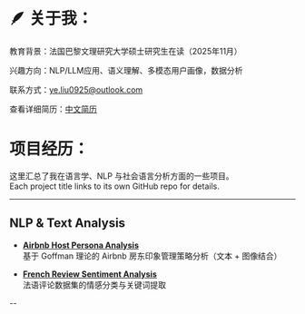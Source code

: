 # 🪶 关于我：
教育背景：法国巴黎文理研究大学硕士研究生在读（2025年11月）  

兴趣方向：NLP/LLM应用、语义理解、多模态用户画像，数据分析  

联系方式：ye.liu0925@outlook.com

查看详细简历：[中文简历]()



# 项目经历：
这里汇总了我在语言学、NLP 与社会语言分析方面的一些项目。  
Each project title links to its own GitHub repo for details.

---

## NLP & Text Analysis

- **[Airbnb Host Persona Analysis](https://github.com/yourname/airbnb-self-presentation)**  
  基于 Goffman 理论的 Airbnb 房东印象管理策略分析（文本 + 图像结合）

- **[French Review Sentiment Analysis](https://github.com/yourname/french-sentiment-nlp)**  
  法语评论数据集的情感分类与关键词提取

--

